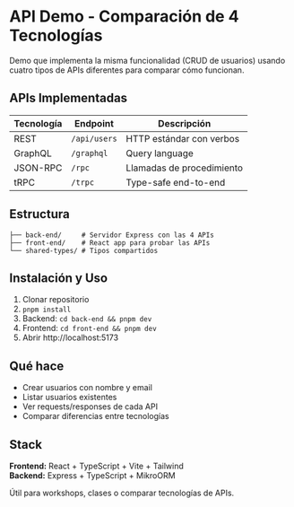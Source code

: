 # API Demo - Comparación de 4 Tecnologías

Demo que implementa la misma funcionalidad (CRUD de usuarios) usando cuatro tipos de APIs diferentes para comparar cómo funcionan.

## APIs Implementadas

| Tecnología | Endpoint     | Descripción               |
| ---------- | ------------ | ------------------------- |
| REST       | `/api/users` | HTTP estándar con verbos  |
| GraphQL    | `/graphql`   | Query language            |
| JSON-RPC   | `/rpc`       | Llamadas de procedimiento |
| tRPC       | `/trpc`      | Type-safe end-to-end      |

## Estructura

```
├── back-end/     # Servidor Express con las 4 APIs
├── front-end/    # React app para probar las APIs
└── shared-types/ # Tipos compartidos
```

## Instalación y Uso

1. Clonar repositorio
2. `pnpm install`
3. Backend: `cd back-end && pnpm dev`
4. Frontend: `cd front-end && pnpm dev`
5. Abrir http://localhost:5173

## Qué hace

- Crear usuarios con nombre y email
- Listar usuarios existentes
- Ver requests/responses de cada API
- Comparar diferencias entre tecnologías

## Stack

**Frontend:** React + TypeScript + Vite + Tailwind  
**Backend:** Express + TypeScript + MikroORM

Útil para workshops, clases o comparar tecnologías de APIs.
